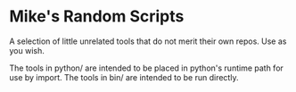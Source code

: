 Mike's Random Scripts
=====================

A selection of little unrelated tools that do not merit their own repos.  Use as you wish.

The tools in python/ are intended to be placed in python's runtime path for use by import. The tools in bin/ are intended to be run directly.
